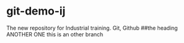 # git-demo-ij
The new repository for Industrial training. Git, Github
##the heading
ANOTHER ONE 
this is an other branch 
